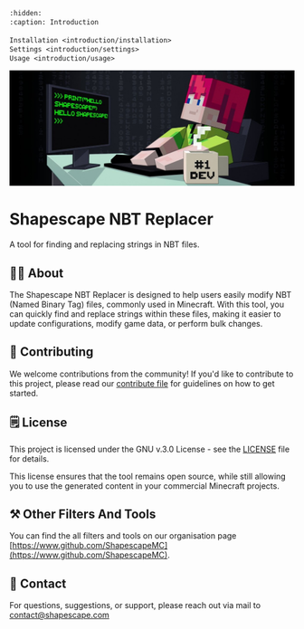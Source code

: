 ```{toctree}
:hidden:
:caption: Introduction

Installation <introduction/installation>
Settings <introduction/settings>
Usage <introduction/usage>
```

![](../header.jpg)

# Shapescape NBT Replacer

A tool for finding and replacing strings in NBT files.

## 🧑‍🏫 About

The Shapescape NBT Replacer is designed to help users easily modify NBT (Named Binary Tag) files, commonly used in Minecraft. With this tool, you can quickly find and replace strings within these files, making it easier to update configurations, modify game data, or perform bulk changes.

## 👷 Contributing

We welcome contributions from the community! If you'd like to contribute to this project, please read our [contribute file](https://www.github.com/ShapescapeMC/shapescape-nbt-replacer/blob/main/CONTRIBUTING.md) for guidelines on how to get started.

## 🗒️ License

This project is licensed under the GNU v.3.0 License - see the [LICENSE](https://github.com/ShapescapeMC/shapescape-nbt-replacer/blob/main/LICENSE) file for details.

This license ensures that the tool remains open source, while still allowing you to use the generated content in your commercial Minecraft projects.

## ⚒️ Other Filters And Tools

You can find the all filters and tools on our organisation page [https://www.github.com/ShapescapeMC](https://www.github.com/ShapescapeMC).

## 📧 Contact

For questions, suggestions, or support, please reach out via mail to [contact@shapescape.com](mailto:contact@shapescape.com)
